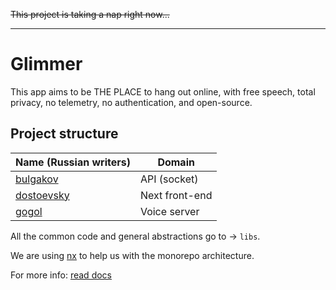 ~~This project is taking a nap right now...~~

- - -

# Glimmer

This app aims to be THE PLACE to hang out online, with free speech, total privacy, no telemetry, no authentication, and open-source.

## Project structure

| Name (Russian writers)           | Domain         |
| -------------------------------- | -------------- |
| [bulgakov](./apps/bulgakov/)     | API (socket)   |
| [dostoevsky](./apps/dostoevsky/) | Next front-end |
| [gogol](./apps/gogol/)           | Voice server   |

All the common code and general abstractions go to -> `libs`. 

We are using [nx](https://github.com/nrwl/nx) to help us with the monorepo architecture.

For more info: [read docs](./docs/glimmer.md)


